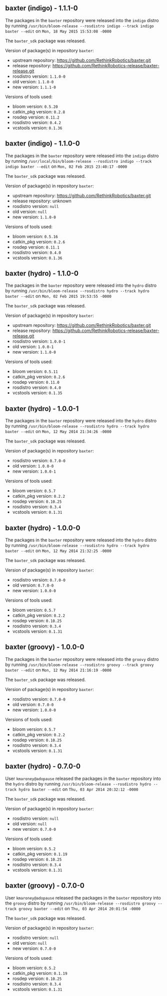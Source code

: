 ## baxter (indigo) - 1.1.1-0

The packages in the `baxter` repository were released into the `indigo` distro by running `/usr/bin/bloom-release --rosdistro indigo --track indigo baxter --edit` on `Mon, 18 May 2015 15:53:08 -0000`

The `baxter_sdk` package was released.

Version of package(s) in repository `baxter`:
- upstream repository: https://github.com/RethinkRobotics/baxter.git
- release repository: https://github.com/RethinkRobotics-release/baxter-release.git
- rosdistro version: `1.1.0-0`
- old version: `1.1.0-0`
- new version: `1.1.1-0`

Versions of tools used:
- bloom version: `0.5.20`
- catkin_pkg version: `0.2.8`
- rosdep version: `0.11.2`
- rosdistro version: `0.4.2`
- vcstools version: `0.1.36`


## baxter (indigo) - 1.1.0-0

The packages in the `baxter` repository were released into the `indigo` distro by running `/usr/local/bin/bloom-release --rosdistro indigo --track indigo baxter --edit` on `Mon, 02 Feb 2015 23:40:17 -0000`

The `baxter_sdk` package was released.

Version of package(s) in repository `baxter`:
- upstream repository: https://github.com/RethinkRobotics/baxter.git
- release repository: unknown
- rosdistro version: `null`
- old version: `null`
- new version: `1.1.0-0`

Versions of tools used:
- bloom version: `0.5.16`
- catkin_pkg version: `0.2.6`
- rosdep version: `0.11.1`
- rosdistro version: `0.4.0`
- vcstools version: `0.1.36`


## baxter (hydro) - 1.1.0-0

The packages in the `baxter` repository were released into the `hydro` distro by running `/usr/bin/bloom-release --rosdistro hydro --track hydro baxter --edit` on `Mon, 02 Feb 2015 19:53:55 -0000`

The `baxter_sdk` package was released.

Version of package(s) in repository `baxter`:
- upstream repository: https://github.com/RethinkRobotics/baxter.git
- release repository: https://github.com/RethinkRobotics-release/baxter-release.git
- rosdistro version: `1.0.0-1`
- old version: `1.0.0-1`
- new version: `1.1.0-0`

Versions of tools used:
- bloom version: `0.5.11`
- catkin_pkg version: `0.2.6`
- rosdep version: `0.11.0`
- rosdistro version: `0.4.0`
- vcstools version: `0.1.35`


## baxter (hydro) - 1.0.0-1

The packages in the `baxter` repository were released into the `hydro` distro by running `/usr/bin/bloom-release --rosdistro hydro --track hydro baxter --edit` on `Mon, 12 May 2014 21:34:26 -0000`

The `baxter_sdk` package was released.

Version of package(s) in repository `baxter`:
- rosdistro version: `0.7.0-0`
- old version: `1.0.0-0`
- new version: `1.0.0-1`

Versions of tools used:
- bloom version: `0.5.7`
- catkin_pkg version: `0.2.2`
- rosdep version: `0.10.25`
- rosdistro version: `0.3.4`
- vcstools version: `0.1.31`


## baxter (hydro) - 1.0.0-0

The packages in the `baxter` repository were released into the `hydro` distro by running `/usr/bin/bloom-release --rosdistro hydro --track hydro baxter --edit` on `Mon, 12 May 2014 21:32:25 -0000`

The `baxter_sdk` package was released.

Version of package(s) in repository `baxter`:
- rosdistro version: `0.7.0-0`
- old version: `0.7.0-0`
- new version: `1.0.0-0`

Versions of tools used:
- bloom version: `0.5.7`
- catkin_pkg version: `0.2.2`
- rosdep version: `0.10.25`
- rosdistro version: `0.3.4`
- vcstools version: `0.1.31`


## baxter (groovy) - 1.0.0-0

The packages in the `baxter` repository were released into the `groovy` distro by running `/usr/bin/bloom-release --rosdistro groovy --track groovy baxter --edit` on `Mon, 12 May 2014 21:16:19 -0000`

The `baxter_sdk` package was released.

Version of package(s) in repository `baxter`:
- rosdistro version: `0.7.0-0`
- old version: `0.7.0-0`
- new version: `1.0.0-0`

Versions of tools used:
- bloom version: `0.5.7`
- catkin_pkg version: `0.2.2`
- rosdep version: `0.10.25`
- rosdistro version: `0.3.4`
- vcstools version: `0.1.31`


## baxter (hydro) - 0.7.0-0

User `kmaroney@adopause` released the packages in the `baxter` repository into the `hydro` distro by running `/usr/bin/bloom-release --rosdistro hydro --track hydro baxter --edit` on `Thu, 03 Apr 2014 20:32:12 -0000`

The `baxter_sdk` package was released.

Version of package(s) in repository `baxter`:
- rosdistro version: `null`
- old version: `null`
- new version: `0.7.0-0`

Versions of tools used:
- bloom version: `0.5.2`
- catkin_pkg version: `0.1.19`
- rosdep version: `0.10.25`
- rosdistro version: `0.3.4`
- vcstools version: `0.1.31`


## baxter (groovy) - 0.7.0-0

User `kmaroney@adopause` released the packages in the `baxter` repository into the `groovy` distro by running `/usr/bin/bloom-release --rosdistro groovy --track groovy baxter --edit` on `Thu, 03 Apr 2014 20:01:54 -0000`

The `baxter_sdk` package was released.

Version of package(s) in repository `baxter`:
- rosdistro version: `null`
- old version: `null`
- new version: `0.7.0-0`

Versions of tools used:
- bloom version: `0.5.2`
- catkin_pkg version: `0.1.19`
- rosdep version: `0.10.25`
- rosdistro version: `0.3.4`
- vcstools version: `0.1.31`


